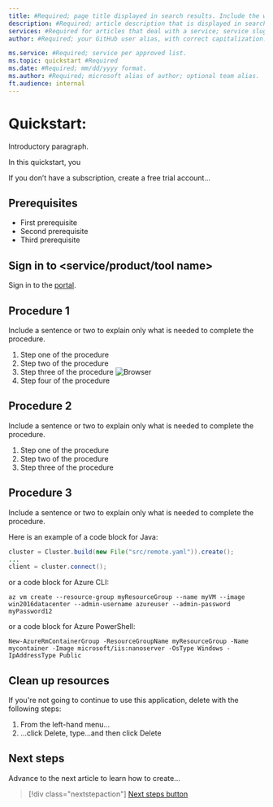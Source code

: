 ```yaml
---
title: #Required; page title displayed in search results. Include the word "quickstart". Include the brand.
description: #Required; article description that is displayed in search results. Include the word "quickstart".
services: #Required for articles that deal with a service; service slug assigned to your service by ACOM.
author: #Required; your GitHub user alias, with correct capitalization.

ms.service: #Required; service per approved list.
ms.topic: quickstart #Required
ms.date: #Required; mm/dd/yyyy format.
ms.author: #Required; microsoft alias of author; optional team alias.
ft.audience: internal
---
```


<!---Recommended: Remove all the comments in this template before you
sign-off or merge to master.--->

<!---quickstarts are fundamental day-1 instructions for helping new
customers use a subscription to quickly try out a specific product/service.
The entire activity is a short set of steps that provides an initial
experience.
You only use quickstarts when you can get the service, technology, or
functionality into the hands of new customers in less than 10 minutes.
--->

# Quickstart: <do something with X>
<!---Required:
Starts with "quickstart: "
Make the first word following "quickstart:" a verb.
--->

Introductory paragraph.
<!---Required:
Lead with a light intro that describes, in customer-friendly language,
what the customer will learn, or do, or accomplish. Answer the fundamental
"why would I want to do this?" question.
--->

In this quickstart, you <do X>

If you don’t have a <service> subscription, create a free trial account...
<!--- Required, if a free trial account exists
Because quickstarts are intended to help new customers use a subscription
to quickly try out a specific product/service, include a link to a free
trial before the first H2, if one exists. You can find listed examples in
[Write quickstarts](contribute-how-to-mvc-quickstart.md)
--->

<!---Avoid notes, tips, and important boxes. Readers tend to skip over them.
Better to put that info directly into the article text.--->

## Prerequisites

- First prerequisite
- Second prerequisite
- Third prerequisite
<!---If you feel like your quickstart has a lot of prerequisites, the
quickstart may be the wrong content type - a tutorial or how-to guide
may be the better option.
If you need them, make Prerequisites your first H2 in a quickstart.
If there’s something a customer needs to take care of before they start (for
example, creating a VM) it’s OK to link to that content before they begin.
--->

## Sign in to <service/product/tool name>

Sign in to the [<service> portal](url).
<!---If you need to sign in to the portal to do the quickstart, this H2 and
link are required.--->

## Procedure 1

<!---Required:
Quickstarts are prescriptive and guide the customer through an end-to-end
procedure. Make sure to use specific naming for setting up accounts and
configuring technology.
Don't link off to other content - include whatever the customer needs to
complete the scenario in the article. For example, if the customer needs
to set permissions, include the permissions they need to set, and the specific
settings in the quickstart procedure. Don't send the customer to another
article to read about it.
In a break from tradition, do not link to reference topics in the procedural
part of the quickstart when using cmdlets or code. Provide customers what they
need to know in the quickstart to successfully complete the quickstart.
For portal-based procedures, minimize bullets and numbering.
For the CLI or PowerShell based procedures, don't use bullets or numbering.
--->

Include a sentence or two to explain only what is needed to complete the
procedure.

1. Step one of the procedure
1. Step two of the procedure
1. Step three of the procedure
   ![Browser](media/contribute-how-to-mvc-quickstart/browser.png)
   <!---Use screenshots but be judicious to maintain a reasonable length. Make
    sure screenshots align to the
    [current standards](contribute-mvc-screen-shots.md).
   If users access your product/service via a web browser the first screenshot
   should always include the full browser window in Chrome or Safari. This is
   to show users that the portal is browser-based - OS and browser agnostic.--->
1. Step four of the procedure

## Procedure 2

Include a sentence or two to explain only what is needed to complete the procedure.

1. Step one of the procedure
1. Step two of the procedure
1. Step three of the procedure

## Procedure 3

Include a sentence or two to explain only what is needed to complete the procedure.
<!---Code requires specific formatting. Here are a few useful examples of
commonly used code blocks. Make sure to use the interactive functionality where
possible.
For the CLI or PowerShell based procedures, don't use bullets or numbering.--->

Here is an example of a code block for Java:

```java
cluster = Cluster.build(new File("src/remote.yaml")).create();
...
client = cluster.connect();
```

or a code block for Azure CLI:

```azurecli-interactive 
az vm create --resource-group myResourceGroup --name myVM --image win2016datacenter --admin-username azureuser --admin-password myPassword12
```
or a code block for Azure PowerShell:

```azurepowershell-interactive
New-AzureRmContainerGroup -ResourceGroupName myResourceGroup -Name mycontainer -Image microsoft/iis:nanoserver -OsType Windows -IpAddressType Public
```

## Clean up resources

If you're not going to continue to use this application, delete <resources>
with the following steps:

1. From the left-hand menu...
2. ...click Delete, type...and then click Delete

<!---Required:
To avoid any costs associated with following the quickstart procedure, a Clean
up resources (H2) should come just before Next steps (H2)
--->

## Next steps

Advance to the next article to learn how to create...
> [!div class="nextstepaction"]
> [Next steps button](contribute-get-started-mvc.md)

<!--- Required:
Quickstarts should always have a Next steps H2 that points to the next logical
quickstart in a series, or, if there are no other quickstarts, to some other
cool thing the customer can do. A single link in the blue box format should
direct the customer to the next article - and you can shorten the title in the
boxes if the original one doesn’t fit.
Do not use a "More info section" or a "Resources section" or a "See also section". --->
